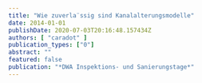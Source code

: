 ```yaml
---
title: "Wie zuverla¨ssig sind Kanalalterungsmodelle"
date: 2014-01-01
publishDate: 2020-07-03T20:16:48.157434Z
authors: [ "caradot" ]
publication_types: ["0"]
abstract: ""
featured: false
publication: "*DWA Inspektions- und Sanierungstage*"
---
```


